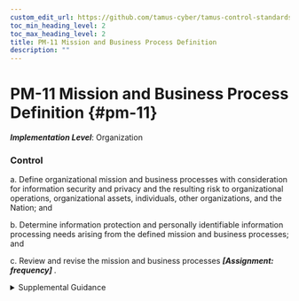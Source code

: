 ```yaml
---
custom_edit_url: https://github.com/tamus-cyber/tamus-control-standards/tree/main/content/tamus.edu/TAMUS_profile.xml
toc_min_heading_level: 2
toc_max_heading_level: 2
title: PM-11 Mission and Business Process Definition
description: ""
---
```


# PM-11 Mission and Business Process Definition {#pm-11}

_**Implementation Level**_: Organization

### Control

a. Define organizational mission and business processes with consideration for information security and privacy and the resulting risk to organizational operations, organizational assets, individuals, other organizations, and the Nation; and

b. Determine information protection and personally identifiable information processing needs arising from the defined mission and business processes; and

c. Review and revise the mission and business processes <strong title="pm-11_odp"> <em>[Assignment: frequency]</em> </strong>.

<details>
  <summary>Supplemental Guidance</summary>

Protection needs are technology-independent capabilities that are required to counter threats to organizations, individuals, systems, and the Nation through the compromise of information (i.e., loss of confidentiality, integrity, availability, or privacy). Information protection and personally identifiable information processing needs are derived from the mission and business needs defined by organizational stakeholders, the mission and business processes designed to meet those needs, and the organizational risk management strategy. Information protection and personally identifiable information processing needs determine the required controls for the organization and the systems. Inherent to defining protection and personally identifiable information processing needs is an understanding of the adverse impact that could result if a compromise or breach of information occurs. The categorization process is used to make such potential impact determinations. Privacy risks to individuals can arise from the compromise of personally identifiable information, but they can also arise as unintended consequences or a byproduct of the processing of personally identifiable information at any stage of the information life cycle. Privacy risk assessments are used to prioritize the risks that are created for individuals from system processing of personally identifiable information. These risk assessments enable the selection of the required privacy controls for the organization and systems. Mission and business process definitions and the associated protection requirements are documented in accordance with organizational policies and procedures.

</details>


